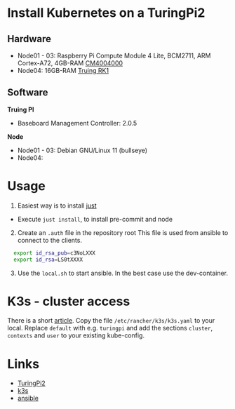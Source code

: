 # Install Kubernetes on a TuringPi2

## Hardware

- Node01 - 03: Raspberry Pi Compute Module 4 Lite, BCM2711, ARM Cortex-A72, 4GB-RAM [CM4004000](http://datasheets.raspberrypi.com/cm4/cm4-datasheet.pdf?_gl=1*18neyi7*_ga*MjA3Mjk1NDYzOC4xNzA4Njc4NTkz*_ga_22FD70LWDS*MTcwODY3ODU5My4xLjEuMTcwODY3ODYxNi4wLjAuMA..)
- Node04: 16GB-RAM [Truing RK1](https://docs.turingpi.com/docs/turing-rk1-specs-and-io-ports)

## Software

**Truing PI**

- Baseboard Management Controller: 2.0.5

**Node**

- Node01 - 03: Debian GNU/Linux 11 (bullseye)
- Node04:

# Usage

1. Easiest way is to install [just](https://github.com/casey/just)

- Execute `just install`, to install pre-commit and node

2. Create an `.auth` file in the repository root
   This file is used from ansible to connect to the clients.

```bash
  export id_rsa_pub=c3NoLXXX
  export id_rsa=LS0tXXXX
```

3. Use the `local.sh` to start ansible. In the best case use the dev-container.

# K3s - cluster access

There is a short [article](https://docs.k3s.io/cluster-access).
Copy the file `/etc/rancher/k3s/k3s.yaml` to your local.
Replace `default` with e.g. `turingpi` and add the sections `cluster`, `contexts` and `user` to your existing kube-config.

# Links

- [TuringPi2](https://docs.turingpi.com)
- [k3s](https://docs.k3s.io/)
- [ansible](https://www.ansible.com/)
